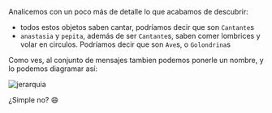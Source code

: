 Analicemos con un poco más de detalle lo que acabamos de descubrir: 

* todos estos objetos saben cantar, podríamos decir que son `Cantante`s
* `anastasia` y `pepita`, además de ser `Cantante`s, saben comer lombrices y volar en circulos. Podríamos decir que son `Ave`s, o `Golondrina`s

Como ves, al conjunto de mensajes tambien podemos ponerle un nombre, y lo podemos diagramar así:

<!--
@startuml
interface Golondrina extends Cantante {
   void comerLombriz()
   void volarEnCirculos()
}

interface pepita extends Golondrina {
   int energia()
}


interface anastasia extends Golondrina {
}

interface Cantante {
   void cantar()
} 

interface mercedes extends Cantante {
}
@enduml
-->

![jerarquia](http://plantuml.com/plantuml/png/TO_12i9034Jl_OeSzJkAUF4dukueWMrIiciHfV_kLg6kK26doSoRHBJ0Bnn0HqkcqKMPS2_GcAbdBNL0puw89fD8mGRuoOQposEtN-N94lj1U_5mIvRhPkuwMTaZHYbVRbFr9bSZGU5NuK-oYR9oBfpbJ_gdPklUHVA5IgspFX4GaRTUdLy0)

¿Simple no? :smile:

